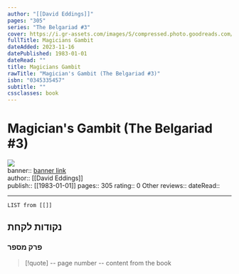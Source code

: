 ```yaml
---
author: "[[David Eddings]]"
pages: "305"
series: "The Belgariad #3"
cover: https://i.gr-assets.com/images/S/compressed.photo.goodreads.com/books/1315276590l/44688.jpg
fullTitle: Magicians Gambit
dateAdded: 2023-11-16
datePublished: 1983-01-01
dateRead: ""
title: Magicians Gambit
rawTitle: "Magician's Gambit (The Belgariad #3)"
isbn: "0345335457"
subtitle: ""
cssclasses: book
---
```

# Magician&#39;s Gambit (The Belgariad #3)

![](https:&#x2F;&#x2F;i.gr-assets.com&#x2F;images&#x2F;S&#x2F;compressed.photo.goodreads.com&#x2F;books&#x2F;1315276590l&#x2F;44688.jpg)  
banner:: [banner link](https:&#x2F;&#x2F;i.gr-assets.com&#x2F;images&#x2F;S&#x2F;compressed.photo.goodreads.com&#x2F;books&#x2F;1315276590l&#x2F;44688.jpg)  
author:: [[David Eddings]]  
publish:: [[1983-01-01]]
pages:: 305
rating:: 0 
Other reviews:: 
dateRead:: 

<hr  style="clear:both"/>



```dataview
LIST from [[]]
```

## נקודות לקחת 

### פרק מספר
> [!quote] -- page number -- 
>  content from the book




```